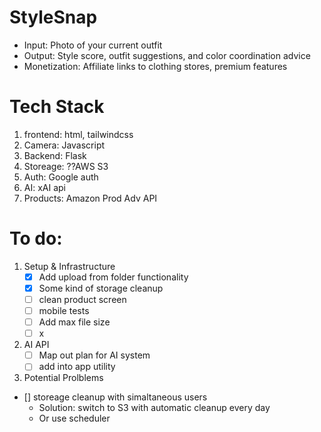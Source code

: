 # StyleSnap
* Input: Photo of your current outfit
* Output: Style score, outfit suggestions, and color coordination advice
* Monetization: Affiliate links to clothing stores, premium features

# Tech Stack
1. frontend: html, tailwindcss
2. Camera: Javascript
3. Backend: Flask
4. Storeage: ??AWS S3
5. Auth: Google auth
6. AI: xAI api
7. Products: Amazon Prod Adv API

# To do:
1. Setup & Infrastructure
   - [x] Add upload from folder functionality
   - [x] Some kind of storage cleanup
   - [ ] clean product screen
   - [ ] mobile tests
   - [ ] Add max file size
   - [ ] x

2. AI API
   - [ ] Map out plan for AI system
   - [ ] add into app utility

3. Potential Prolblems
 - [] storeage cleanup with simaltaneous users
    - Solution: switch to S3 with automatic cleanup every day
    - Or use scheduler 